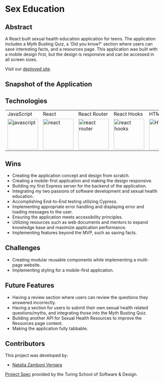 # Sex Education

## Abstract

A React built sexual health education application for teens. The application includes a Myth Busting Quiz, a 'Did you know?' section where users can save interesting facts, and a resources page. This application was built with a mobile design first, but the design is responsive and can be accessed in all screen sizes.

Visit our <a href="https://sex-education.surge.sh/home">deployed site</a>.

## Snapshot of the Application



## Technologies

<table>
    <tr>
        <td>JavaScript</td>
        <td>React</td>
        <td>React Router</td>
        <td>React Hooks</td>
        <td>HTML</td>
        <td>CSS</td>
        <td>Cypress</td>
        <td>Fetch API</td>
    </tr>
    </tr>
        <td><img src="https://user-images.githubusercontent.com/73092355/119360616-074c6580-bc68-11eb-8ac1-f1ca05b87bf8.png" alt="javascript" width="100" height="auto" /></td>
        <td><img src="https://user-images.githubusercontent.com/73092355/119361040-74f89180-bc68-11eb-845a-29ec9f93f095.png" alt="react" width="100" height="auto" /></td>
        <td><img src="https://user-images.githubusercontent.com/73092355/119361186-9d808b80-bc68-11eb-97ee-05bde2700716.png" alt="react router" width="100" height="auto" /></td>
        <td><img src="https://miro.medium.com/max/1400/1*-Ijet6kVJqGgul6adezDLQ.png" alt="react hooks" width="100" height="auto" /></td>
        <td><img src="https://user-images.githubusercontent.com/73092355/119402191-d553f700-bc99-11eb-8cd3-6ef44023d530.png" alt="HTML" width="100" height="auto" /></td>
        <td><img src="https://user-images.githubusercontent.com/73092355/119402395-1e0bb000-bc9a-11eb-9173-30403b8848d1.png" alt="css" width="100" height="auto" /></td>
        <td><img src="https://user-images.githubusercontent.com/73092355/119361263-b5f0a600-bc68-11eb-9f41-8e10aa013e7a.png" alt="Cypress" width="100" height="auto" /></td>
         <td><img src="https://www.freecodecamp.org/news/content/images/size/w2000/2020/08/wall-2.jpeg" alt="Heroku" width="100" height="auto" /></td>
    </tr>
</table>

## Wins

- Creating the application concept and design from scratch.
- Creating a mobile-first application and making the design responsive.
- Building my first Express server for the backend of the application.
- Integrating my two passions of software development and sexual health education.
- Accomplishing End-to-End testing utilizing Cypress.
- Implementing appropriate error handling and displaying error and loading messages to the user.
- Ensuring the application meets accessibility principles.
- Utilizing resources such as web documents and mentors to expand knowledge base and maximize application performance.
- Implementing features beyond the MVP, such as saving facts.

## Challenges

- Creating modular reusable components while implementing a multi-page website.
- Implementing styling for a mobile-first application.

## Future Features

- Having a review section where users can review the questions they answered incorrectly.
- Having a section for users to submit their own sexual health related questions/myths, and integrating those into the Myth Busting Quiz.
- Building another API for Sexual Health Resources to improve the Resources page content.
- Making the application fully tabbable.

## Contributors

This project was developed by:

- [Natalia Zamboni Vergara](https://github.com/nzambonivergara)

[Project Spec](https://frontend.turing.edu/projects/module-3/showcase.html) provided by the Turing School of Software & Design.
